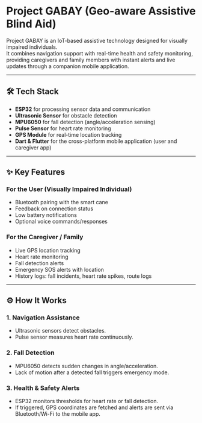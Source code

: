 # Project GABAY (Geo-aware Assistive Blind Aid)

Project GABAY is an IoT-based assistive technology designed for visually impaired individuals.  
It combines navigation support with real-time health and safety monitoring, providing caregivers and family members with instant alerts and live updates through a companion mobile application.

---

## 🛠️ Tech Stack
- **ESP32** for processing sensor data and communication  
- **Ultrasonic Sensor** for obstacle detection  
- **MPU6050** for fall detection (angle/acceleration sensing)  
- **Pulse Sensor** for heart rate monitoring  
- **GPS Module** for real-time location tracking  
- **Dart & Flutter** for the cross-platform mobile application (user and caregiver app)  

---

## ✨ Key Features

### For the User (Visually Impaired Individual)
- Bluetooth pairing with the smart cane  
- Feedback on connection status  
- Low battery notifications  
- Optional voice commands/responses  

### For the Caregiver / Family
- Live GPS location tracking  
- Heart rate monitoring  
- Fall detection alerts  
- Emergency SOS alerts with location  
- History logs: fall incidents, heart rate spikes, route logs  

---

## ⚙️ How It Works

### 1. Navigation Assistance
- Ultrasonic sensors detect obstacles.  
- Pulse sensor measures heart rate continuously.  

### 2. Fall Detection
- MPU6050 detects sudden changes in angle/acceleration.  
- Lack of motion after a detected fall triggers emergency mode.  

### 3. Health & Safety Alerts
- ESP32 monitors thresholds for heart rate or fall detection.  
- If triggered, GPS coordinates are fetched and alerts are sent via Bluetooth/Wi-Fi to the mobile app.  
